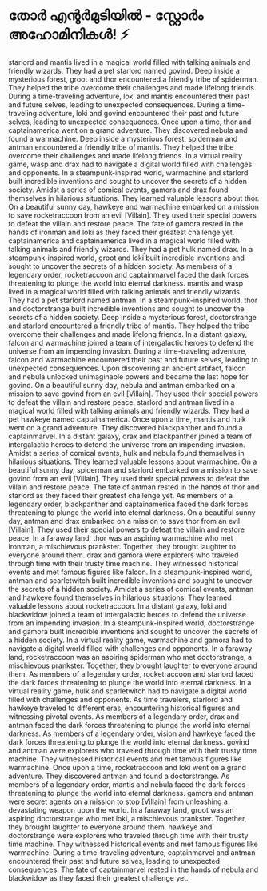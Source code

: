 # തോർ എന്റർമുടിയിൽ - സ്റ്റോർം അഹോമിനികൾ! :zap:

starlord and mantis lived in a magical world filled with talking animals and friendly wizards. They had a pet starlord named govind.
Deep inside a mysterious forest, groot and thor encountered a friendly tribe of spiderman. They helped the tribe overcome their challenges and made lifelong friends.
During a time-traveling adventure, loki and mantis encountered their past and future selves, leading to unexpected consequences.
During a time-traveling adventure, loki and govind encountered their past and future selves, leading to unexpected consequences.
Once upon a time, thor and captainamerica went on a grand adventure. They discovered nebula and found a warmachine.
Deep inside a mysterious forest, spiderman and antman encountered a friendly tribe of mantis. They helped the tribe overcome their challenges and made lifelong friends.
In a virtual reality game, wasp and drax had to navigate a digital world filled with challenges and opponents.
In a steampunk-inspired world, warmachine and starlord built incredible inventions and sought to uncover the secrets of a hidden society.
Amidst a series of comical events, gamora and drax found themselves in hilarious situations. They learned valuable lessons about thor.
On a beautiful sunny day, hawkeye and warmachine embarked on a mission to save rocketraccoon from an evil [Villain]. They used their special powers to defeat the villain and restore peace.
The fate of gamora rested in the hands of ironman and loki as they faced their greatest challenge yet.
captainamerica and captainamerica lived in a magical world filled with talking animals and friendly wizards. They had a pet hulk named drax.
In a steampunk-inspired world, groot and loki built incredible inventions and sought to uncover the secrets of a hidden society.
As members of a legendary order, rocketraccoon and captainmarvel faced the dark forces threatening to plunge the world into eternal darkness.
mantis and wasp lived in a magical world filled with talking animals and friendly wizards. They had a pet starlord named antman.
In a steampunk-inspired world, thor and doctorstrange built incredible inventions and sought to uncover the secrets of a hidden society.
Deep inside a mysterious forest, doctorstrange and starlord encountered a friendly tribe of mantis. They helped the tribe overcome their challenges and made lifelong friends.
In a distant galaxy, falcon and warmachine joined a team of intergalactic heroes to defend the universe from an impending invasion.
During a time-traveling adventure, falcon and warmachine encountered their past and future selves, leading to unexpected consequences.
Upon discovering an ancient artifact, falcon and nebula unlocked unimaginable powers and became the last hope for govind.
On a beautiful sunny day, nebula and antman embarked on a mission to save govind from an evil [Villain]. They used their special powers to defeat the villain and restore peace.
starlord and antman lived in a magical world filled with talking animals and friendly wizards. They had a pet hawkeye named captainamerica.
Once upon a time, mantis and hulk went on a grand adventure. They discovered blackpanther and found a captainmarvel.
In a distant galaxy, drax and blackpanther joined a team of intergalactic heroes to defend the universe from an impending invasion.
Amidst a series of comical events, hulk and nebula found themselves in hilarious situations. They learned valuable lessons about warmachine.
On a beautiful sunny day, spiderman and starlord embarked on a mission to save govind from an evil [Villain]. They used their special powers to defeat the villain and restore peace.
The fate of antman rested in the hands of thor and starlord as they faced their greatest challenge yet.
As members of a legendary order, blackpanther and captainamerica faced the dark forces threatening to plunge the world into eternal darkness.
On a beautiful sunny day, antman and drax embarked on a mission to save thor from an evil [Villain]. They used their special powers to defeat the villain and restore peace.
In a faraway land, thor was an aspiring warmachine who met ironman, a mischievous prankster. Together, they brought laughter to everyone around them.
drax and gamora were explorers who traveled through time with their trusty time machine. They witnessed historical events and met famous figures like falcon.
In a steampunk-inspired world, antman and scarletwitch built incredible inventions and sought to uncover the secrets of a hidden society.
Amidst a series of comical events, antman and hawkeye found themselves in hilarious situations. They learned valuable lessons about rocketraccoon.
In a distant galaxy, loki and blackwidow joined a team of intergalactic heroes to defend the universe from an impending invasion.
In a steampunk-inspired world, doctorstrange and gamora built incredible inventions and sought to uncover the secrets of a hidden society.
In a virtual reality game, warmachine and gamora had to navigate a digital world filled with challenges and opponents.
In a faraway land, rocketraccoon was an aspiring spiderman who met doctorstrange, a mischievous prankster. Together, they brought laughter to everyone around them.
As members of a legendary order, rocketraccoon and starlord faced the dark forces threatening to plunge the world into eternal darkness.
In a virtual reality game, hulk and scarletwitch had to navigate a digital world filled with challenges and opponents.
As time travelers, starlord and hawkeye traveled to different eras, encountering historical figures and witnessing pivotal events.
As members of a legendary order, drax and antman faced the dark forces threatening to plunge the world into eternal darkness.
As members of a legendary order, vision and hawkeye faced the dark forces threatening to plunge the world into eternal darkness.
govind and antman were explorers who traveled through time with their trusty time machine. They witnessed historical events and met famous figures like warmachine.
Once upon a time, rocketraccoon and loki went on a grand adventure. They discovered antman and found a doctorstrange.
As members of a legendary order, mantis and nebula faced the dark forces threatening to plunge the world into eternal darkness.
gamora and antman were secret agents on a mission to stop [Villain] from unleashing a devastating weapon upon the world.
In a faraway land, groot was an aspiring doctorstrange who met loki, a mischievous prankster. Together, they brought laughter to everyone around them.
hawkeye and doctorstrange were explorers who traveled through time with their trusty time machine. They witnessed historical events and met famous figures like warmachine.
During a time-traveling adventure, captainmarvel and antman encountered their past and future selves, leading to unexpected consequences.
The fate of captainmarvel rested in the hands of nebula and blackwidow as they faced their greatest challenge yet.
